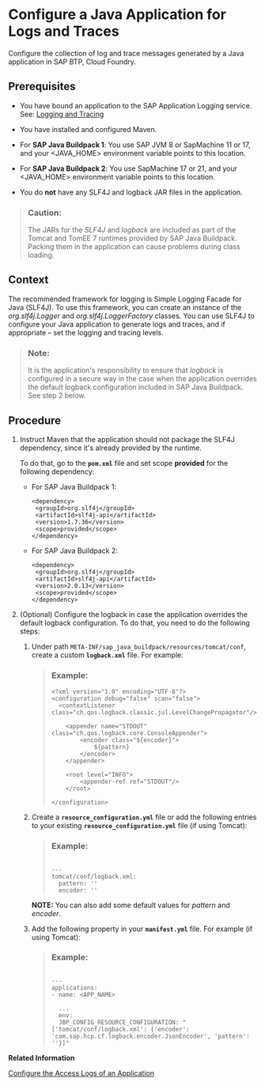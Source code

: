 <!-- loio5551c5e4ef15482998adfbfa0aed7f6b -->

# Configure a Java Application for Logs and Traces

Configure the collection of log and trace messages generated by a Java application in SAP BTP, Cloud Foundry.



<a name="loio5551c5e4ef15482998adfbfa0aed7f6b__prereq_eml_xt5_2fb"/>

## Prerequisites

-   You have bound an application to the SAP Application Logging service. See: [Logging and Tracing](logging-and-tracing-7eb922a.md)

-   You have installed and configured Maven.

-   For **SAP Java Buildpack 1**: You use SAP JVM 8 or SapMachine 11 or 17, and your <JAVA\_HOME\> environment variable points to this location.

-   For **SAP Java Buildpack 2**: You use SapMachine 17 or 21, and your <JAVA\_HOME\> environment variable points to this location.

-   You do **not** have any SLF4J and logback JAR files in the application.


> ### Caution:  
> The JARs for the *SLF4J* and *logback* are included as part of the Tomcat and TomEE 7 runtimes provided by SAP Java Buildpack. Packing them in the application can cause problems during class loading.



## Context

The recommended framework for logging is Simple Logging Facade for Java \(SLF4J\). To use this framework, you can create an instance of the *org.slf4j.Logger* and *org.slf4j.LoggerFactory* classes. You can use SLF4J to configure your Java application to generate logs and traces, and if appropriate – set the logging and tracing levels.

> ### Note:  
> It is the application's responsibility to ensure that *logback* is configured in a secure way in the case when the application overrides the default logback configuration included in SAP Java Buildpack. See step 2 below.



## Procedure

1.  Instruct Maven that the application should not package the SLF4J dependency, since it's already provided by the runtime.

    To do that, go to the **`pom.xml`** file and set scope **provided** for the following dependency:

    -   For SAP Java Buildpack 1:

        ```
        <dependency>
         <groupId>org.slf4j</groupId>
         <artifactId>slf4j-api</artifactId>
         <version>1.7.36</version>
         <scope>provided</scope>
        </dependency>
        ```

    -   For SAP Java Buildpack 2:

        ```
        <dependency>
         <groupId>org.slf4j</groupId>
         <artifactId>slf4j-api</artifactId>
         <version>2.0.13</version>
         <scope>provided</scope>
        </dependency>
        ```


2.  \(Optional\) Configure the logback in case the application overrides the default logback configuration. To do that, you need to do the following steps:

    1.  Under path `META-INF/sap_java_buildpack/resources/tomcat/conf`, create a custom **`logback.xml`** file. For example:

        > ### Example:  
        > ```
        > <?xml version="1.0" encoding="UTF-8"?>
        > <configuration debug="false" scan="false">
        > 	<contextListener class="ch.qos.logback.classic.jul.LevelChangePropagator"/>
        > 
        >     <appender name="STDOUT" class="ch.qos.logback.core.ConsoleAppender">
        >         <encoder class="${encoder}">
        >             ${pattern}
        >         </encoder>
        >     </appender>
        > 
        >     <root level="INFO">
        >         <appender-ref ref="STDOUT"/>
        >     </root>
        > 
        > </configuration>
        > ```

    2.  Create a **`resource_configuration.yml`** file or add the following entries to your existing **`resource_configuration.yml`** file \(if using Tomcat\):

        > ### Example:  
        > ```
        > 
        > ---
        > tomcat/conf/logback.xml:
        >   pattern: ''
        >   encoder: ''
        > ```

        **NOTE:** You can also add some default values for *pattern* and *encoder*.

    3.  Add the following property in your **`manifest.yml`** file. For example \(if using Tomcat\):

        > ### Example:  
        > ```
        > 
        > ---
        > applications:
        > - name: <APP_NAME>
        > 
        >   ...
        >   env:
        > 	JBP_CONFIG_RESOURCE_CONFIGURATION: "['tomcat/conf/logback.xml': {'encoder': 'com.sap.hcp.cf.logback.encoder.JsonEncoder', 'pattern': ''}]"
        > ```



**Related Information**  


[Configure the Access Logs of an Application](configure-the-access-logs-of-an-application-64c1153.md "The SAP Java Buildpack uses the logback-access module to provide HTTP-access log functionality.")

